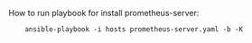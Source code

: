 How to run playbook for install prometheus-server:

```
	ansible-playbook -i hosts prometheus-server.yaml -b -K
```
